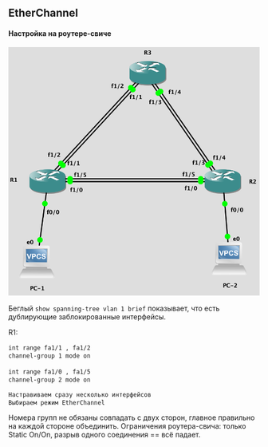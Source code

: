 ## EtherChannel

#### Настройка на роутере-свиче

![Net topology](topology.png)

Беглый `show spanning-tree vlan 1 brief` показывает, что есть дублирующие заблокированные интерфейсы.

R1:

```
int range fa1/1 , fa1/2
channel-group 1 mode on

int range fa1/0 , fa1/5
channel-group 2 mode on
```

```
Настравиваем сразу несколько интерфейсов
Выбираем режим EtherChannel
```

Номера групп не обязаны совпадать с двух сторон, главное правильно на каждой стороне объединить.
Ограничения роутера-свича: только Static On/On, разрыв одного соединения == всё падает.
